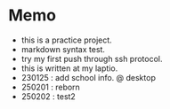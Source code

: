 # Memo

- this is a practice project.
- markdown syntax test.
- try my first push through ssh protocol.
- this is written at my laptio.
- 230125 : add school info. @ desktop
- 250201 : reborn
- 250202 : test2

